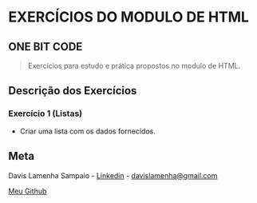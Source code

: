 # EXERCÍCIOS DO MODULO DE HTML

## ONE BIT CODE

> Exercícios para estudo e prática propostos no modulo de HTML.

## Descrição dos Exercícios

### Exercício 1 (Listas)

- Criar uma lista com os dados fornecidos.

## Meta

Davis Lamenha Sampaio - [Linkedin](https://www.linkedin.com/in/davislamenha/) - davislamenha@gmail.com

[Meu Github](https://github.com/davislamenha)
